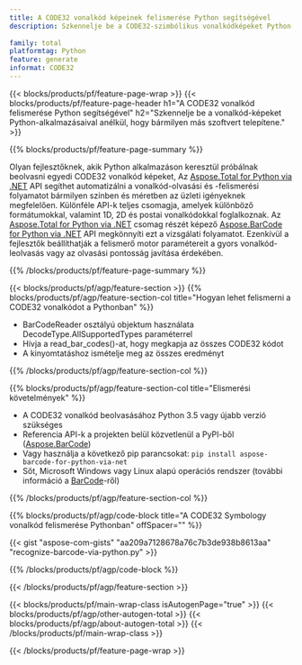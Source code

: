 ```yaml
---
title: A CODE32 vonalkód képeinek felismerése Python segítségével
description: Szkennelje be a CODE32-szimbólikus vonalkódképeket Python-alkalmazásokkal, bármilyen más szoftver használata nélkül. 
 
family: total
platformtag: Python
feature: generate
informat: CODE32
---
```

{{< blocks/products/pf/feature-page-wrap >}}
{{< blocks/products/pf/feature-page-header h1="A CODE32 vonalkód felismerése Python segítségével" h2="Szkennelje be a vonalkód-képeket Python-alkalmazásaival anélkül, hogy bármilyen más szoftvert telepítene." >}}

{{% blocks/products/pf/feature-page-summary %}}

Olyan fejlesztőknek, akik Python alkalmazáson keresztül próbálnak beolvasni egyedi CODE32 vonalkód képeket, Az [Aspose.Total for Python via .NET](https://products.aspose.com/total/python-net/) API segíthet automatizálni a vonalkód-olvasási és -felismerési folyamatot bármilyen színben és méretben az üzleti igényeknek megfelelően. Különféle API-k teljes csomagja, amelyek különböző formátumokkal, valamint 1D, 2D és postai vonalkódokkal foglalkoznak. Az [Aspose.Total for Python via .NET](https://products.aspose.com/total/python-net/) csomag részét képező [Aspose.BarCode for Python via .NET](https://products.aspose.com/barcode/python-net/) API megkönnyíti ezt a vizsgálati folyamatot. Ezenkívül a fejlesztők beállíthatják a felismerő motor paramétereit a gyors vonalkód-leolvasás vagy az olvasási pontosság javítása érdekében.

{{% /blocks/products/pf/feature-page-summary %}}

{{< blocks/products/pf/agp/feature-section >}}
{{% blocks/products/pf/agp/feature-section-col title="Hogyan lehet felismerni a CODE32 vonalkódot a Pythonban" %}}

- BarCodeReader osztályú objektum használata DecodeType.AllSupportedTypes paraméterrel
- Hívja a read_bar_codes()-at, hogy megkapja az összes CODE32 kódot
- A kinyomtatáshoz ismételje meg az összes eredményt

{{% /blocks/products/pf/agp/feature-section-col %}}

{{% blocks/products/pf/agp/feature-section-col title="Elismerési követelmények" %}}

- A CODE32 vonalkód beolvasásához Python 3.5 vagy újabb verzió szükséges
- Referencia API-k a projekten belül közvetlenül a PyPI-ből ([Aspose.BarCode](https://pypi.org/project/aspose-barcode-for-python-via-net/)) 
- Vagy használja a következő pip parancsokat: ```pip install aspose-barcode-for-python-via-net``` 
- Sőt, Microsoft Windows vagy Linux alapú operációs rendszer (további információ a [BarCode](https://docs.aspose.com/barcode/python-net/system-requirements/)-ről) 

{{% /blocks/products/pf/agp/feature-section-col %}}

{{% blocks/products/pf/agp/code-block title="A CODE32 Symbology vonalkód felismerése Pythonban" offSpacer="" %}}

{{< gist "aspose-com-gists" "aa209a7128678a76c7b3de938b8613aa" "recognize-barcode-via-python.py" >}}

{{% /blocks/products/pf/agp/code-block %}}

{{< /blocks/products/pf/agp/feature-section >}}

{{< blocks/products/pf/main-wrap-class isAutogenPage="true" >}}
{{< blocks/products/pf/agp/other-autogen-total >}}
{{< blocks/products/pf/agp/about-autogen-total >}}
{{< /blocks/products/pf/main-wrap-class >}}

{{< /blocks/products/pf/feature-page-wrap >}}